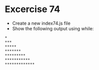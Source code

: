# Excercise 74

* Create a new index74.js file
* Show the following output using while:
```
*
***
*****
*******
*********
***********
*************
```